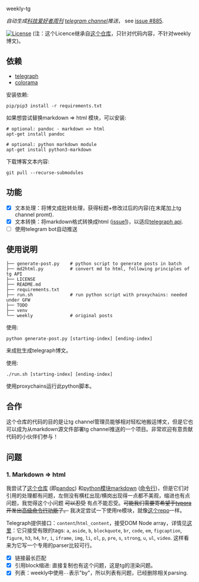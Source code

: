 weekly-tg

*自动生成[科技爱好者周刊](https://github.com/ruanyf/weekly) [telegram channel](https://t.me/scitech_fans)推送*， see [issue #885](https://github.com/ruanyf/weekly/issues/885).

[![License](https://img.shields.io/badge/License-Apache%202.0-blue.svg)](https://opensource.org/licenses/Apache-2.0) (注：这个Licence继承自[这个仓库](https://github.com/linheimx/Husky)，只针对代码内容，不针对weekly博文)。

## 依赖

* [telegraph](https://telegra.ph/api)
* [colorama](https://github.com/tartley/colorama)

安装依赖:

```shell
pip/pip3 install -r requirements.txt
```

如果想尝试替换markdown => html 模块，可以安装:

```shell
# optional: pandoc - markdown => html
apt-get install pandoc

# optional: python markdown module
apt-get install python3-markdown
```

下载博客文本内容:

```shell
git pull --recurse-submodules
```

## 功能

- [x] 文本处理：将博文成批转处理，获得标题+修改过后的内容(在末尾加上tg channel promt).
- [x] 文本转换：将markdown格式转换成html ([issue1](#问题))，以适应[telegraph api](https://telegra.ph/api).
- [ ] 使用telegram bot自动推送

## 使用说明

```shell
├── generate-post.py	# python script to generate posts in batch
├── md2html.py			# convert md to html, following principles of tg API
├── LICENSE
├── README.md
├── requirements.txt
├── run.sh				# run python script with proxychains: needed under GFW
├── TODO
├── venv
└── weekly				# original posts
```

使用:

```shell
python generate-post.py [starting-index] [ending-index]
```

来成批生成telegraph博文。

使用: 

```shell
./run.sh [starting-index] [ending-index]
```

使用proxychains运行此python脚本。

## 合作

这个仓库的代码的目的是让tg channel管理员能够相对轻松地搬运博文，但是它也可以成为从markdown源文件部署tg channel推送的一个项目。非常欢迎有意贡献代码的小伙伴们参与！

## 问题


### 1. Markdown => html

我尝试了[这个仓库](https://github.com/mwhite/resume) (即[pandoc](https://pandoc.org/getting-started.html)) 和[python模块markdown](https://www.drupal.org/project/markdown) ([命令行](http://tuxdiary.com/2016/06/30/markdown-to-html-terminal/))，但是它们对引用的处理都有问题，左侧没有横杠出现/横岗出现得一点都不美观，缩进也有点问题，我觉得这个小问题 ~~可以忍受~~ 有点不能忍受。~~可能我们需要寄希望于[typora](https://github.com/typora)开发出[高级命令行功能](https://github.com/typora/typora-issues/issues/1999)了。~~ 我决定尝试一下使用re模块，就像[这个repo](https://github.com/linheimx/Husky)一样。

Telegraph提供接口：`content`/`html_content`，接受DOM Node array，详情见[这里](https://telegra.ph/api#Node)：它只接受有限的tags: `a`, `aside`, `b`, `blockquote`, `br`, `code`, `em`, `figcaption`, `figure`, `h3`, `h4`, `hr`, `i`, `iframe`, `img`, `li`, `ol`, `p`, `pre`, `s`, `strong`, `u`, `ul`, `video`. 这样看来为它写一个专用的parser比较可行。

- [x] 链接最长匹配 
- [x] 引用block缩进: 直接复制也有这个问题，这是tg的渲染问题。 
- [x] 列表：weekly中使用`--`表示"by"，所以列表有问题，已经删除相关parsing.